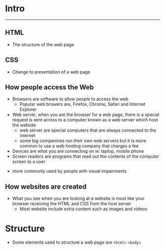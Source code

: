# Intro
<hr>

## HTML
- The structure of the web page

## CSS
- Change to presentation of a web page

## How people access the Web
- Browsers are software to allow people to access the web
  * Popular web browers are, Firefox, Chrome, Safari and Internet Explorer
- Web server, when you are the browser for a web page, there is a special request is sent across to a computer known as a web server which host the website
  * web server are special computers that are always connected to the internet
  * some big companines run their own web servers but it is more common to use a web hosting company that charges a fee
- Devices are what you are connecting on ie: laptop, mobile phone
- Screen readers are programs that read out the contents of the computer screen to a user
 * more commonly used by people with visual impairments

## How websites are created
- What you see when you are looking at a website is most like your browser receiving the HTML and CSS from the host server
  * Most website include extra content such as images and videos

# Structure 
- Some elements used to structure a web page are
`<html>` 
  `<body>`